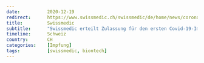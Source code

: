 ```yaml
---
date:          2020-12-19
redirect:      https://www.swissmedic.ch/swissmedic/de/home/news/coronavirus-covid-19/covid-19-impfstoff_erstzulassung.html
title:         Swissmedic
subtitle:      "Swissmedic erteilt Zulassung für den ersten Covid-19-Impfstoff in der Schweiz"
timeline:      Schweiz
country:       CH
categories:    [Impfung]
tags:          [swissmedic, biontech]
---
```

